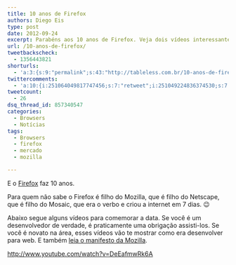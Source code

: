 ```yaml
---
title: 10 anos de Firefox
authors: Diego Eis
type: post
date: 2012-09-24
excerpt: Parabéns aos 10 anos de Firefox. Veja dois vídeos interessantes sobre a guerra dos browsers.
url: /10-anos-de-firefox/
tweetbackscheck:
  - 1356443821
shorturls:
  - 'a:3:{s:9:"permalink";s:43:"http://tableless.com.br/10-anos-de-firefox/";s:7:"tinyurl";s:26:"http://tinyurl.com/c7chn7n";s:4:"isgd";s:19:"http://is.gd/RqEeVk";}'
twittercomments:
  - 'a:10:{i:251064049817747456;s:7:"retweet";i:251049224836374530;s:7:"retweet";i:251047707987283970;s:7:"retweet";i:251046547943469057;s:7:"retweet";i:250388527316086784;s:7:"retweet";i:250294553058344961;s:7:"retweet";i:250278716150792192;s:7:"retweet";i:250278650094690305;s:7:"retweet";i:250278540539461633;s:7:"retweet";i:250248501710172160;s:7:"retweet";}'
tweetcount:
  - 26
dsq_thread_id: 857340547
categories:
  - Browsers
  - Notícias
tags:
  - Browsers
  - firefox
  - mercado
  - mozilla

---
```

E o [Firefox][1] faz 10 anos.

Para quem não sabe o Firefox é filho do Mozilla, que é filho do Netscape, que é filho do Mosaic, que era o verbo e criou a internet em 7 dias. 😉

Abaixo segue alguns vídeos para comemorar a data. Se você é um desenvolvedor de verdade, é praticamente uma obrigação assisti-los. Se você é novato na área, esses vídeos vão te mostrar como era desenvolver para web. E também [leia o manifesto da Mozilla][2].



http://www.youtube.com/watch?v=DeEafmwRk6A

 [1]: http://getfirefox.com/
 [2]: http://www.mozilla.org/about/manifesto.pt-br.html